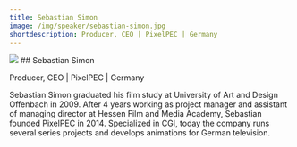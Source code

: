 ```yaml
---
title: Sebastian Simon
image: /img/speaker/sebastian-simon.jpg
shortdescription: Producer, CEO | PixelPEC | Germany
---
```

<img src="/img/speaker/sebastian-simon.jpg">
## Sebastian Simon

Producer, CEO | PixelPEC | Germany

Sebastian Simon graduated his film study at University of Art and Design Offenbach in 2009. After 4 years working as project manager and assistant of managing director at Hessen Film and Media Academy, Sebastian founded PixelPEC in 2014. Specialized in CGI, today the company runs several series projects and develops animations for German television.



